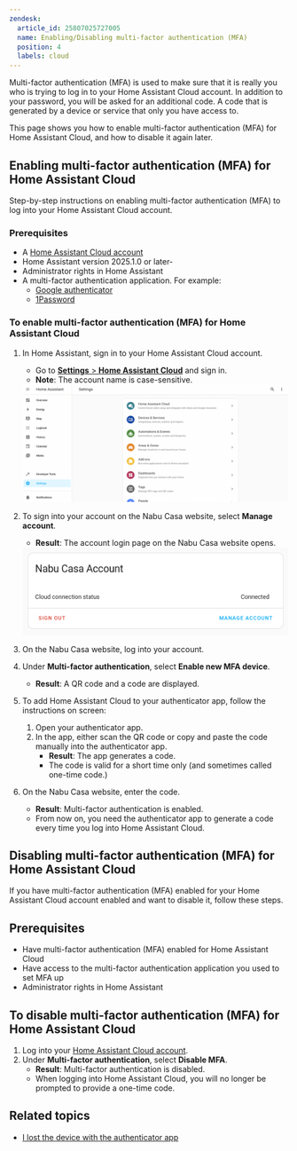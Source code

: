 ```yaml
---
zendesk:
  article_id: 25807025727005
  name: Enabling/Disabling multi-factor authentication (MFA)
  position: 4
  labels: cloud
---
```


Multi-factor authentication (MFA) is used to make sure that it is really you who is trying to log in to your Home Assistant Cloud account. In addition to your password, you will be asked for an additional code. A code that is generated by a device or service that only you have access to.

This page shows you how to enable multi-factor authentication (MFA) for Home Assistant Cloud, and how to disable it again later.

## Enabling multi-factor authentication (MFA) for Home Assistant Cloud

Step-by-step instructions on enabling multi-factor authentication (MFA) to log into your Home Assistant Cloud account.

### Prerequisites

- A [Home Assistant Cloud account](/hc/en-us/articles/25649130769949-Enabling-Home-Assistant-Cloud)
- Home Assistant version 2025.1.0 or later-
- Administrator rights in Home Assistant
- A multi-factor authentication application. For example:
  - [Google authenticator](hhttps://support.google.com/accounts/answer/1066447?hl=en&co=GENIE.Platform%3DAndroid&oco=0)
  - [1Password](https://support.1password.com/one-time-passwords/)

### To enable multi-factor authentication (MFA) for Home Assistant Cloud

1. In Home Assistant, sign in to your Home Assistant Cloud account.
   - Go to [**Settings** > **Home Assistant Cloud**](https://my.home-assistant.io/redirect/cloud/) and sign in.
   - **Note**: The account name is case-sensitive.

   <img src="/static/img/cloud/ha-settings-panel.png" alt="Home Assistant Settings panel">

2. To sign into your account on the Nabu Casa website, select **Manage account**.
   - **Result**: The account login page on the Nabu Casa website opens.

   <img src="/static/img/cloud/ha_cloud_connected.png" alt="Home Assistant Cloud connected">

3. On the Nabu Casa website, log into your account.
4. Under **Multi-factor authentication**, select **Enable new MFA device**.
   - **Result**: A QR code and a code are displayed.
5. To add Home Assistant Cloud to your authenticator app, follow the instructions on screen:
   1. Open your authenticator app.
   2. In the app, either scan the QR code or copy and paste the code manually into the authenticator app.
      - **Result**: The app generates a code.
      - The code is valid for a short time only (and sometimes called one-time code.)
6. On the Nabu Casa website, enter the code.
   - **Result**: Multi-factor authentication is enabled.
   - From now on, you need the authenticator app to generate a code every time you log into Home Assistant Cloud.

## Disabling multi-factor authentication (MFA) for Home Assistant Cloud

If you have multi-factor authentication (MFA) enabled for your Home Assistant Cloud account enabled and want to disable it, follow these steps.

## Prerequisites

- Have multi-factor authentication (MFA) enabled for Home Assistant Cloud
- Have access to the multi-factor authentication application you used to set MFA up
- Administrator rights in Home Assistant

## To disable multi-factor authentication (MFA) for Home Assistant Cloud

1. Log into your [Home Assistant Cloud account](https://account.nabucasa.com/).
2. Under **Multi-factor authentication**, select **Disable MFA**.
   - **Result**: Multi-factor authentication is disabled.
   - When logging into Home Assistant Cloud, you will no longer be prompted to provide a one-time code.

## Related topics

- [I lost the device with the authenticator app](/hc/en-us/articles/25806000298397-I-lost-the-device-used-to-generate-the-MFA-token-to-log-into-Home-Assistant-Cloud)
